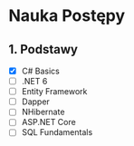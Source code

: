 # Nauka Postępy

## 1. Podstawy
- [x] C# Basics
- [ ] .NET 6
- [ ] Entity Framework
- [ ] Dapper
- [ ] NHibernate
- [ ] ASP.NET Core
- [ ] SQL Fundamentals